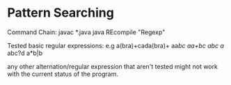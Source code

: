 # Pattern Searching

Command Chain:
javac *.java
java REcompile "Regexp"

Tested basic regular expressions:
e.g
a(bra)+cada(bra)+
aa*bc
aa+bc
abc
a*
abc?d
a*b|b

any other alternation/regular expression that aren't tested might not work with the current status of the program.
